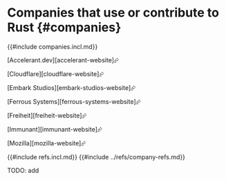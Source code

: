 # Companies that use or contribute to Rust {#companies}

{{#include companies.incl.md}}

[Accelerant.dev][accelerant-website]⮳

[Cloudflare][cloudflare-website]⮳

[Embark Studios][embark-studios-website]⮳

[Ferrous Systems][ferrous-systems-website]⮳

[Freiheit][freiheit-website]⮳

[Immunant][immunant-website]⮳

[Mozilla][mozilla-website]⮳

{{#include refs.incl.md}}
{{#include ../refs/company-refs.md}}

<div class="hidden">
TODO: add
</div>

